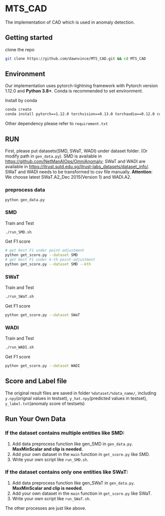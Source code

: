 # MTS_CAD
The implementation of CAD which is used in anomaly detection.

## Getting started
clone the repo
```bash
git clone https://github.com/dawnvince/MTS_CAD.git && cd MTS_CAD
```
## Environment
Our implementation uses pytorch-lightning framework with Pytorch version 1.12.0 and **Python 3.8+**. Conda is recommended to set environment.

Install by conda
```bash
conda create
conda install pytorch==1.12.0 torchvision==0.13.0 torchaudio==0.12.0 cudatoolkit=11.3 -c pytorch
```

Other dependency please refer to `requirement.txt`

## RUN 
First, please put datasets(SMD, SWaT, WADI) under dataset folder. (Or modify path in `gen_data.py`). SMD is available in https://github.com/NetManAIOps/OmniAnomaly; SWaT and WADI are available in https://itrust.sutd.edu.sg/itrust-labs_datasets/dataset_info/. SWaT and WADI needs to be transformed to csv file manually. 
**Attention**: We choose latest SWaT.A2_Dec 2015(Version 1) and WADI.A2.

### preprocess data
```
python gen_data.py
```

### SMD
Train and Test
```bash
./run_SMD.sh
```
Get F1 score
```bash
# get best F1 under point-adjustment
python get_score.py --dataset SMD
# get best F1 under k-th point-adjustment 
python get_score.py --dataset SMD --kth
```

### SWaT
Train and Test
```bash
./run_SWaT.sh
```
Get F1 score
```bash
python get_score.py --dataset SWaT
```

### WADI
Train and Test
```bash
./run_WADI.sh
```
Get F1 score
```bash
python get_score.py --dataset WADI
```

## Score and Label file
The original result files are saved in folder `%dataset/%data_name/`, including `y.npy`(orignal values in testset), `y_hat.npy`(predicted values in testset), `y_label.txt`(anomaly score of testsets)

## Run Your Own Data
### If the dataset contains multiple entities like SMD:
1. Add data preprocess function like gen_SMD in `gen_data.py`. **MaxMinScalar and clip is needed.**
2. Add your own dataset in the `main` function in `get_score.py` like SMD.
3. Write your own script like `run_SMD.sh`.

### If the dataset contains only one entities like SWaT:
1. Add data preprocess function like gen_SWaT in `gen_data.py`. **MaxMinScalar and clip is needed.**
2. Add your own dataset in the `main` function in `get_score.py` like SWaT.
3. Write your own script like `run_SWaT.sh`.

The other processes are just like above.
